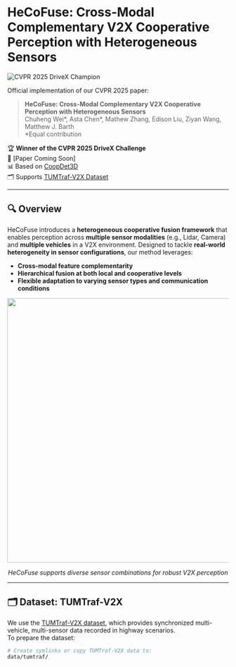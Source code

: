 # HeCoFuse: Cross-Modal Complementary V2X Cooperative Perception with Heterogeneous Sensors

![CVPR 2025 DriveX Champion](https://img.shields.io/badge/CVPR2025-DriveX%20Champion-blue)

Official implementation of our CVPR 2025 paper:

> **HeCoFuse: Cross-Modal Complementary V2X Cooperative Perception with Heterogeneous Sensors**  
> Chuheng Wei*, Asta Chen*, Mathew Zhang, Edison Liu, Ziyan Wang, Matthew J. Barth  
> *Equal contribution

🏆 **Winner of the CVPR 2025 DriveX Challenge**  
📄 [Paper Coming Soon]  
📊 Based on [CoopDet3D](https://github.com/tum-traffic-dataset/coopdet3d)  
🗂 Supports [TUMTraf-V2X Dataset](https://innovation-mobility.com/en/project-providentia/a9-dataset/#anchor_release_4)

---

## 🔍 Overview

HeCoFuse introduces a **heterogeneous cooperative fusion framework** that enables perception across **multiple sensor modalities** (e.g., Lidar, Camera) and **multiple vehicles** in a V2X environment. Designed to tackle **real-world heterogeneity in sensor configurations**, our method leverages:

- **Cross-modal feature complementarity**
- **Hierarchical fusion at both local and cooperative levels**
- **Flexible adaptation to varying sensor types and communication conditions**

<div align="center">
  <img src="docs/framework_overview.png" width="600"/>
  <p><i>HeCoFuse supports diverse sensor combinations for robust V2X perception</i></p>
</div>

---

## 🗂 Dataset: TUMTraf-V2X

We use the [TUMTraf-V2X dataset](https://innovation-mobility.com/en/project-providentia/a9-dataset/#anchor_release_4), which provides synchronized multi-vehicle, multi-sensor data recorded in highway scenarios.  
To prepare the dataset:

```bash
# Create symlinks or copy TUMTraf-V2X data to:
data/tumtraf/
